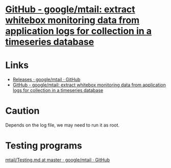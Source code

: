 # [GitHub - google/mtail: extract whitebox monitoring data from application logs for collection in a timeseries database](https://github.com/google/mtail)

# Links

* [Releases · google/mtail · GitHub](https://github.com/google/mtail/releases)
* [GitHub - google/mtail: extract whitebox monitoring data from application logs for collection in a timeseries database](https://github.com/google/mtail#read-more)

# Caution

Depends on the log file, we may need to run it as root.

# Testing programs

[mtail/Testing.md at master · google/mtail · GitHub](https://github.com/google/mtail/blob/master/docs/Testing.md)



